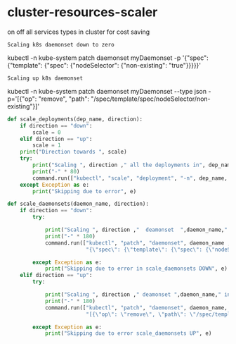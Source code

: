 # cluster-resources-scaler
on off all services types in cluster for cost saving



    Scaling k8s daemonset down to zero

kubectl -n kube-system patch daemonset myDaemonset -p '{"spec": {"template": {"spec": {"nodeSelector": {"non-existing": "true"}}}}}'

    Scaling up k8s daemonset

kubectl -n kube-system patch daemonset myDaemonset --type json -p='[{"op": "remove", "path": "/spec/template/spec/nodeSelector/non-existing"}]'


```python
def scale_deployments(dep_name, direction):
    if direction == "down":
        scale = 0
    elif direction == "up":
        scale = 1
    print("Direction towards ", scale)
    try:
        print("Scaling ", direction ," all the deployments in", dep_name)
        print("-" * 80)
        command.run(["kubectl", "scale", "deployment", "-n", dep_name, "--replicas", scale, "--all"])
    except Exception as e:
        print("Skipping due to error", e)
```

```python
def scale_daemonsets(daemon_name, direction):
    if direction == "down":
        try:

            print("Scaling ", direction ,"  deamonset  ",daemon_name," in ", name)
            print("-" * 180)
            command.run(["kubectl", "patch", "daemonset", daemon_name , "-n", name, "-p",
                         "{\"spec\": {\"template\": {\"spec\": {\"nodeSelector\": {\"non-existing\": \"true\"}}}}}"])

        except Exception as e:
            print("Skipping due to error in scale_daemonsets DOWN", e)
    elif direction == "up":
        try:

            print("Scaling ", direction ," deamonset ",daemon_name," in ", name)
            print("-" * 180)
            command.run(["kubectl", "patch", "daemonset", daemon_name, "-n", name, "-p",
                         "[{\"op\": \"remove\", \"path\": \"/spec/template/spec/nodeSelector/non-existing\"}]"])

        except Exception as e:
            print("Skipping due to error scale_daemonsets UP", e)


```